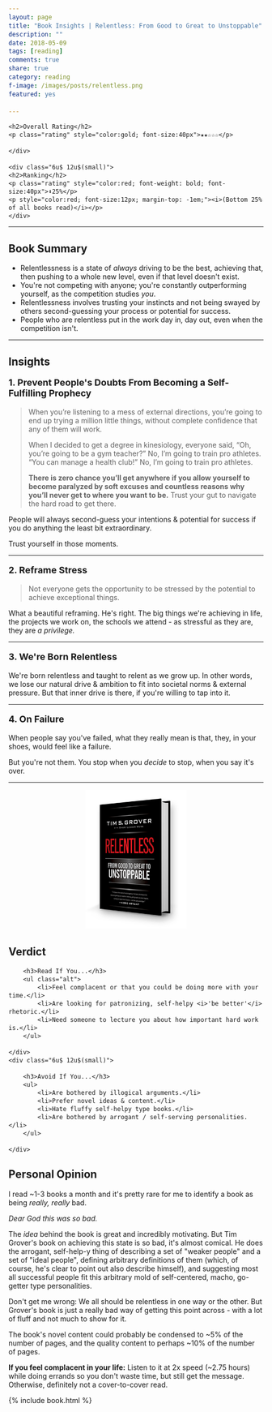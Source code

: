 ```yaml
---
layout: page
title: "Book Insights | Relentless: From Good to Great to Unstoppable"
description: ""
date: 2018-05-09
tags: [reading]
comments: true
share: true
category: reading
f-image: /images/posts/relentless.png
featured: yes

---
```


<div class="row">
	<div class="6u 12u$(small)">

	<h2>Overall Rating</h2>
	<p class="rating" style="color:gold; font-size:40px">★★☆☆☆</p>

	</div>

	<div class="6u$ 12u$(small)">
	<h2>Ranking</h2>	
	<p class="rating" style="color:red; font-weight: bold; font-size:40px">⬇25%</p>
	<p style="color:red; font-size:12px; margin-top: -1em;"><i>(Bottom 25% of all books read)</i></p>
	</div>
</div>	

----

## Book Summary
* Relentlessness is a state of _always_ driving to be the best, achieving that, then pushing to a whole new level, even if that level doesn't exist. 
* You're not competing with anyone; you're constantly outperforming yourself, as the competition studies _you_. 
* Relentlessness involves trusting your instincts and not being swayed by others second-guessing your process or potential for success. 
* People who are relentless put in the work day in, day out, even when the competition isn't. 

--- 
## Insights 

<p style=" font-size: 18px; font-weight: bold; ">1. Prevent People's Doubts From Becoming a Self-Fulfilling Prophecy</p>

> When you’re listening to a mess of external directions, you’re going to end up trying a million little things, without complete confidence that any of them will work. 
>
>  When I decided to get a degree in kinesiology, everyone said, “Oh, you’re going to be a gym teacher?” No, I’m going to train pro athletes. “You can manage a health club!” No, I’m going to train pro athletes.
> 
> __There is zero chance you’ll get anywhere if you allow yourself to become paralyzed by soft excuses and countless reasons why you’ll never get to where you want to be.__ 
> Trust your gut to navigate the hard road to get there. 

People will always second-guess your intentions & potential for success if you do anything the least bit extraordinary.

Trust yourself in those moments.

---
<p style=" font-size: 18px; font-weight: bold; ">2. Reframe Stress</p>

> Not everyone gets the opportunity to be stressed by the potential to achieve exceptional things.

What a beautiful reframing. He's right. The big things we're achieving in life, the projects we work on, the schools we attend - as stressful as they are, they are _a privilege._

---
<p style=" font-size: 18px; font-weight: bold; ">3. We're Born Relentless</p>
We're born relentless and taught to relent as we grow up. In other words, we lose our natural drive & ambition to fit into societal norms & external pressure. But that inner drive is there, if you're willing to tap into it.

---
<p style=" font-size: 18px; font-weight: bold; ">4. On Failure</p>
When people say you've failed, what they really mean is that, they, in your shoes, would feel like a failure. 

But you're not them. You stop when you _decide_ to stop, when you say it's over.  

--- 
<div align="center"><a href="#" class="image main"><img src="/images/posts/relentless.png" style="max-width:200px" alt="" /></a></div>


<!-- PROS & CONS 
	⬆ ⬇ ★☆ 
<div class="row">
	<div class="6u 12u$(small)">

		<h3>Pros</h3>
		<ul>
			<li>Dolor pulvinar etiam.</li>
			<li>Sagittis lorem eleifend.</li>
			<li>Felis feugiat dolore viverra.</li>
			<li>Dolor pulvinar etiam.</li>
		</ul>

	</div>
	<div class="6u$ 12u$(small)">

		<h3>Cons</h3>
		<ol>
			<li>Dolor pulvinar etiam.</li>
			<li>Etiam vel felis at viverra.</li>
			<li>Felis enim feugiat magna.</li>
			<li>Etiam vel felis nullam.</li>
			<li>Felis enim et tempus.</li>
		</ol>

	</div>
</div>

-->

## Verdict

<div class="row">
	<div class="6u 12u$(small)">

		<h3>Read If You...</h3>
		<ul class="alt">
			<li>Feel complacent or that you could be doing more with your time.</li>
			<li>Are looking for patronizing, self-helpy <i>'be better'</i> rhetoric.</li>
			<li>Need someone to lecture you about how important hard work is.</li>
		</ul>

	</div>
	<div class="6u$ 12u$(small)">

		<h3>Avoid If You...</h3>
		<ul>
			<li>Are bothered by illogical arguments.</li>
			<li>Prefer novel ideas & content.</li>
			<li>Hate fluffy self-helpy type books.</li>
			<li>Are bothered by arrogant / self-serving personalities.</li>
		</ul>

	</div>
</div>


## Personal Opinion
I read ~1-3 books a month and it's pretty rare for me to identify a book as being *really, really* bad. 

_Dear God this was so bad._

The _idea_ behind the book is great and incredibly motivating. But Tim Grover's book on achieving this state is so bad, it's almost comical. He does the arrogant, self-help-y thing of describing a set of "weaker people" and a set of "ideal people", defining arbitrary definitions of them (which, of course, he's clear to point out also describe himself), and suggesting most all successful people fit this arbitrary mold of self-centered, macho, go-getter type personalities. 

Don't get me wrong: We all should be relentless in one way or the other. But Grover's book is just a really bad way of getting this point across - with a lot of fluff and not much to show for it. 

The book's novel content could probably be condensed to ~5% of the number of pages, and the quality content to perhaps ~10% of the number of pages. 

__If you feel complacent in your life:__ Listen to it at 2x speed (~2.75 hours) while doing errands so you don't waste time, but still get the message. Otherwise, definitely not a cover-to-cover read. 

{% include book.html %}
